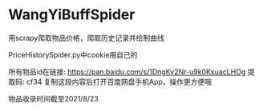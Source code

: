 # WangYiBuffSpider

用scrapy爬取物品价格，爬取历史记录并绘制曲线

PriceHistorySpider.py中cookie用自己的

所有物品id在链接: https://pan.baidu.com/s/1DngKy2Nr-u9k0KxuacLHOg 提取码: cf34 复制这段内容后打开百度网盘手机App，操作更方便哦

物品收录时间截至2021/8/23

